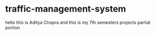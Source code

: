# traffic-management-system
hello this is Aditya Chopra and this is my 7th semesters projects partial portion